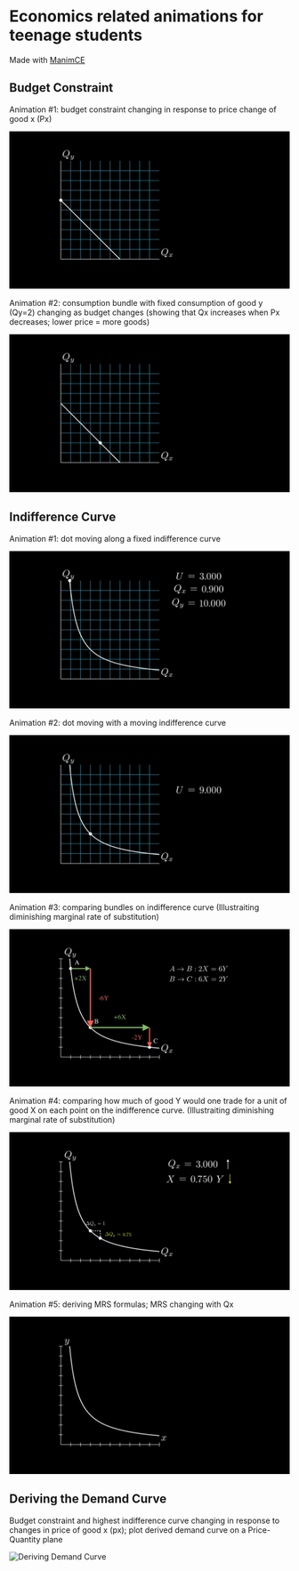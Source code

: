 # Economics related animations for teenage students

Made with [ManimCE](https://docs.manim.community/en/stable/index.html#)


## Budget Constraint

Animation #1: budget constraint changing in response to price change of good x (Px)

![Budget Constraint Intro-1](out/BudgetConstraintIntro-1.gif)

Animation #2: consumption bundle with fixed consumption of good y (Qy=2) changing as budget changes (showing that Qx increases when Px decreases; lower price = more goods)

![Budget Constraint Intro-2](out/BudgetConstraintIntro-2.gif)

## Indifference Curve

Animation #1: dot moving along a fixed indifference curve
    
![Indifference Curve Intro-1](out/IndifferenceCurveIntro-1.gif)

Animation #2: dot moving with a moving indifference curve

![Indifference Curve Intro-2](out/IndifferenceCurveIntro-2.gif)

Animation #3: comparing bundles on indifference curve (Illustraiting diminishing marginal rate of substitution)

![Indifference Curve Intro-3](out/IndifferenceCurveIntro-3.gif)

Animation #4: comparing how much of good Y would one trade for a unit of good X on each point on the indifference curve. (Illustraiting diminishing marginal rate of substitution)

![Indifference Curve Intro-4](out/IndifferenceCurveIntro-4.gif)

Animation #5: deriving MRS formulas; MRS changing with Qx

![Indifference Curve Intro-5](out/IndifferenceCurveIntro-5.gif)


## Deriving the Demand Curve

Budget constraint and highest indifference curve changing in response to changes in price of good x (px); plot derived demand curve on a Price-Quantity plane 

![Deriving Demand Curve](out/DerivingDemandCurve.gif)

